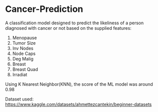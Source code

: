 # Cancer-Prediction
A classification model designed to predict the likeliness of a person diagnosed with cancer or not based on the supplied features:

1. Menopause
2. Tumor Size
3. Inv Nodes
4. Node Caps
5. Deg Malig
6. Breast
7. Breast Quad
8. Irradiat

Using K Nearest Neighbor(KNN), the score of the ML model was around 0.98

Dataset used: https://www.kaggle.com/datasets/ahmettezcantekin/beginner-datasets
